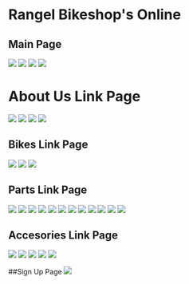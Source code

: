 # Rangel Bikeshop's Online

## Main Page
![](https://github.com/lvcc-wad/Students/blob/master/ACT/Macapagal-Rangel-Angelo/Sample-Website/ScreenShot/main.png)
![](https://github.com/lvcc-wad/Students/blob/master/ACT/Macapagal-Rangel-Angelo/Sample-Website/ScreenShot/main2.png)
![](https://github.com/lvcc-wad/Students/blob/master/ACT/Macapagal-Rangel-Angelo/Sample-Website/ScreenShot/main3.png)
![](https://github.com/lvcc-wad/Students/blob/master/ACT/Macapagal-Rangel-Angelo/Sample-Website/ScreenShot/mai4.png)

# About Us Link Page
![](https://github.com/lvcc-wad/Students/blob/master/ACT/Macapagal-Rangel-Angelo/Sample-Website/ScreenShot/aboutus.png)
![](https://github.com/lvcc-wad/Students/blob/master/ACT/Macapagal-Rangel-Angelo/Sample-Website/ScreenShot/aboutus2.png)
![](https://github.com/lvcc-wad/Students/blob/master/ACT/Macapagal-Rangel-Angelo/Sample-Website/ScreenShot/aboutus3.png)
![](https://github.com/lvcc-wad/Students/blob/master/ACT/Macapagal-Rangel-Angelo/Sample-Website/ScreenShot/aboutus4.png)

## Bikes Link Page
![](https://github.com/lvcc-wad/Students/blob/master/ACT/Macapagal-Rangel-Angelo/Sample-Website/ScreenShot/bikes.png)
![](https://github.com/lvcc-wad/Students/blob/master/ACT/Macapagal-Rangel-Angelo/Sample-Website/ScreenShot/bikes2.png)
![](https://github.com/lvcc-wad/Students/blob/master/ACT/Macapagal-Rangel-Angelo/Sample-Website/ScreenShot/bikes3.png)

## Parts Link Page
![](https://github.com/lvcc-wad/Students/blob/master/ACT/Macapagal-Rangel-Angelo/Sample-Website/ScreenShot/parts.png)
![](https://github.com/lvcc-wad/Students/blob/master/ACT/Macapagal-Rangel-Angelo/Sample-Website/ScreenShot/parts1.png)
![](https://github.com/lvcc-wad/Students/blob/master/ACT/Macapagal-Rangel-Angelo/Sample-Website/ScreenShot/parts2.png)
![](https://github.com/lvcc-wad/Students/blob/master/ACT/Macapagal-Rangel-Angelo/Sample-Website/ScreenShot/parts3.png)
![](https://github.com/lvcc-wad/Students/blob/master/ACT/Macapagal-Rangel-Angelo/Sample-Website/ScreenShot/parts4.png)
![](https://github.com/lvcc-wad/Students/blob/master/ACT/Macapagal-Rangel-Angelo/Sample-Website/ScreenShot/parts5.png)
![](https://github.com/lvcc-wad/Students/blob/master/ACT/Macapagal-Rangel-Angelo/Sample-Website/ScreenShot/parts6.png)
![](https://github.com/lvcc-wad/Students/blob/master/ACT/Macapagal-Rangel-Angelo/Sample-Website/ScreenShot/parts7.png)
![](https://github.com/lvcc-wad/Students/blob/master/ACT/Macapagal-Rangel-Angelo/Sample-Website/ScreenShot/parts8.png)
![](https://github.com/lvcc-wad/Students/blob/master/ACT/Macapagal-Rangel-Angelo/Sample-Website/ScreenShot/parts9.png)
![](https://github.com/lvcc-wad/Students/blob/master/ACT/Macapagal-Rangel-Angelo/Sample-Website/ScreenShot/parts10.png)
![](https://github.com/lvcc-wad/Students/blob/master/ACT/Macapagal-Rangel-Angelo/Sample-Website/ScreenShot/parts11.png)

## Accesories Link Page
![](https://github.com/lvcc-wad/Students/blob/master/ACT/Macapagal-Rangel-Angelo/Sample-Website/ScreenShot/accesories.png)
![](https://github.com/lvcc-wad/Students/blob/master/ACT/Macapagal-Rangel-Angelo/Sample-Website/ScreenShot/accesories2.png)
![](https://github.com/lvcc-wad/Students/blob/master/ACT/Macapagal-Rangel-Angelo/Sample-Website/ScreenShot/accesories3.png)
![](https://github.com/lvcc-wad/Students/blob/master/ACT/Macapagal-Rangel-Angelo/Sample-Website/ScreenShot/accesories4.png)
![](https://github.com/lvcc-wad/Students/blob/master/ACT/Macapagal-Rangel-Angelo/Sample-Website/ScreenShot/accesories5.png)

##Sign Up Page
![](https://github.com/lvcc-wad/Students/blob/master/ACT/Macapagal-Rangel-Angelo/Sample-Website/ScreenShot/signup.png)
